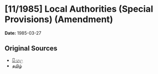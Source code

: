# [11/1985] Local Authorities (Special Provisions) (Amendment)

**Date:** 1985-03-27

## Original Sources

- [සිංහල](https://documents.gov.lk/view/acts/1985/3/11-1985_S.pdf)
- [தமிழ்](https://documents.gov.lk/view/acts/1985/3/11-1985_T.pdf)
